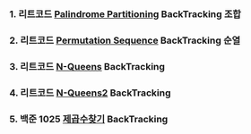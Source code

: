 ### 1. 리트코드 [Palindrome Partitioning](https://leetcode.com/problems/palindrome-partitioning/description/) BackTracking 조합

### 2. 리트코드 [Permutation Sequence](https://leetcode.com/problems/permutation-sequence/description/) BackTracking 순열

### 3. 리트코드 [N-Queens](https://leetcode.com/problems/n-queens/description/) BackTracking

### 4. 리트코드 [N-Queens2](https://leetcode.com/problems/n-queens-ii/description/) BackTracking

### 5. 백준 1025 [제곱수찾기](https://www.acmicpc.net/problem/1025) BackTracking
